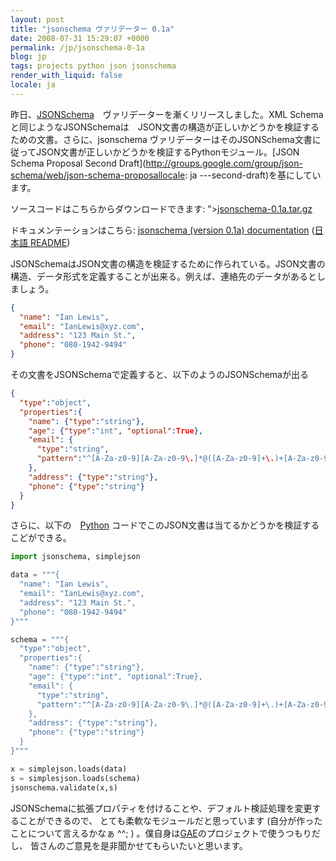 ```yaml
---
layout: post
title: "jsonschema ヴァリデーター 0.1a"
date: 2008-07-31 15:29:07 +0000
permalink: /jp/jsonschema-0-1a
blog: jp
tags: projects python json jsonschema
render_with_liquid: false
locale: ja
---
```


昨日、[JSONSchema](http://tinyurl.com/32qd4v)　ヴァリデーターを漸くリリースしました。XML
Schemaと同じようなJSONSchemaは　JSON文書の構造が正しいかどうかを検証するための文書。さらに、jsonschema
ヴァリデーターはそのJSONSchema文書に従ってJSON文書が正しいかどうかを検証するPythonモジュール。[JSON
Schema Proposal Second
Draft](http://groups.google.com/group/json-schema/web/json-schema-proposallocale: ja
---second-draft)を基にしています。

ソースコードはこちらからダウンロードできます: ">[jsonschema-0.1a.tar.gz](http://jsonschema.googlecode.com/files/jsonschema-0.1a.tar.gz)

ドキュメンテーションはこちら: [jsonschema (version 0.1a) documentation](http://hg.monologista.jp/json-schema/raw-file/41132f2b2b57/docs/jsonschema.html)
([日本語 README](http://hg.monologista.jp/json-schema/raw-file/41132f2b2b57/README.ja.utf8.txt))</p>

JSONSchemaはJSON文書の構造を検証するために作られている。JSON文書の構造、データ形式を定義することが出来る。例えば、連絡先のデータがあるとしましょう。

```json
{
  "name": "Ian Lewis",
  "email": "IanLewis@xyz.com",
  "address": "123 Main St.",
  "phone": "080-1942-9494"
}
```

その文書をJSONSchemaで定義すると、以下のようのJSONSchemaが出る

```json
{
  "type":"object",
  "properties":{
    "name": {"type":"string"},
    "age": {"type":"int", "optional":True},
    "email": {
      "type":"string",
      "pattern":"^[A-Za-z0-9][A-Za-z0-9\.]*@([A-Za-z0-9]+\.)+[A-Za-z0-9]+$"
    },
    "address": {"type":"string"},
    "phone": {"type":"string"}
  }
}
```

さらに、以下の　<a href="http://www.python.org/" title="Python">Python</a> コードでこのJSON文書は当てるかどうかを検証するこどができる。

```python
import jsonschema, simplejson

data = """{
  "name": "Ian Lewis",
  "email": "IanLewis@xyz.com",
  "address": "123 Main St.",
  "phone": "080-1942-9494"
}"""

schema = """{
  "type":"object",
  "properties":{
    "name": {"type":"string"},
    "age": {"type":"int", "optional":True},
    "email": {
      "type":"string",
      "pattern":"^[A-Za-z0-9][A-Za-z0-9\.]*@([A-Za-z0-9]+\.)+[A-Za-z0-9]+$"
    },
    "address": {"type":"string"},
    "phone": {"type":"string"}
  }
}"""

x = simplejson.loads(data)
s = simplesjson.loads(schema)
jsonschema.validate(x,s)
```

JSONSchemaに拡張プロパティを付けることや、デフォルト検証処理を変更することができるので、
とても柔軟なモジュールだと思っています (自分が作ったことについて言えるかなぁ ^^; )
。僕自身は[GAE](http://code.google.com/appengine/)のプロジェクトで使うつもりだし、
皆さんのご意見を是非聞かせてもらいたいと思います。
